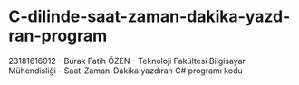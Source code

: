 # C-dilinde-saat-zaman-dakika-yazd-ran-program
23181616012 - Burak Fatih ÖZEN - Teknoloji Fakültesi Bilgisayar Mühendisliği - Saat-Zaman-Dakika yazdıran C# programı kodu
